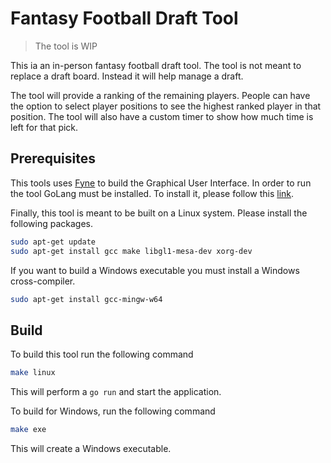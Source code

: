 # Fantasy Football Draft Tool

> The tool is WIP

This ia an in-person fantasy football draft tool. The tool is not meant to replace a draft board. Instead it will help manage a draft.

The tool will provide a ranking of the remaining players. People can have the option to select player positions to see the highest ranked player in that position. The tool will also have a custom timer to show how much time is left for that pick.

## Prerequisites  

This tools uses [Fyne](https://fyne.io/) to build the Graphical User Interface. In order to run the tool GoLang must be installed. To install it, please follow this [link](https://go.dev/doc/install).

Finally, this tool is meant to be built on a Linux system. Please install the following packages.

```sh
sudo apt-get update
sudo apt-get install gcc make libgl1-mesa-dev xorg-dev
```

If you want to build a Windows executable you must install a Windows cross-compiler.

```sh
sudo apt-get install gcc-mingw-w64
```

## Build

To build this tool run the following command

```sh
make linux
```

This will perform a `go run` and start the application.

To build for Windows, run the following command

```sh
make exe
```

This will create a Windows executable.
